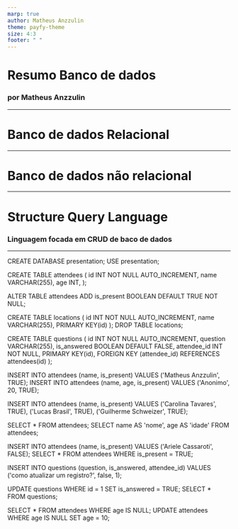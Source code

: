```yaml
---
marp: true
author: Matheus Anzzulin
theme: payfy-theme
size: 4:3
footer: " "
---
```

<!-- _class: lead -->
# Resumo Banco de dados
### por Matheus Anzzulin
---

# Banco de dados Relacional


---

# Banco de dados não relacional

---

# Structure Query Language

### Linguagem focada em CRUD de baco de dados

---

CREATE DATABASE presentation;
USE presentation;

CREATE TABLE attendees (
  id INT NOT NULL AUTO_INCREMENT,
  name VARCHAR(255),
  age INT,
);

ALTER TABLE attendees ADD is_present BOOLEAN DEFAULT TRUE NOT NULL;

CREATE TABLE locations (
  id INT NOT NULL AUTO_INCREMENT,
  name VARCHAR(255),
  PRIMARY KEY(id)
);
DROP TABLE locations;

CREATE TABLE questions (
  id INT NOT NULL AUTO_INCREMENT,
  question VARCHAR(255),
  is_answered BOOLEAN DEFAULT FALSE,
  attendee_id INT NOT NULL,
  PRIMARY KEY(id),
  FOREIGN KEY (attendee_id) REFERENCES attendees(id)
);

INSERT INTO attendees (name, is_present) VALUES ('Matheus Anzzulin', TRUE);
INSERT INTO attendees (name, age, is_present) VALUES ('Anonimo', 20, TRUE);

INSERT INTO attendees (name, is_present) VALUES
('Carolina Tavares', TRUE),
('Lucas Brasil', TRUE),
('Guilherme Schweizer', TRUE);

SELECT * FROM attendees;
SELECT name AS 'nome', age AS 'idade' FROM attendees;

INSERT INTO attendees (name, is_present) VALUES ('Ariele Cassaroti', FALSE);
SELECT * FROM attendees WHERE is_present = TRUE;

INSERT INTO questions (question, is_answered, attendee_id) VALUES ('como atualizar um registro?', false, 1);

UPDATE questions WHERE id = 1 SET is_answered = TRUE;
SELECT * FROM questions;

SELECT * FROM attendees WHERE age IS NULL;
UPDATE attendees WHERE age IS NULL SET age = 10;
